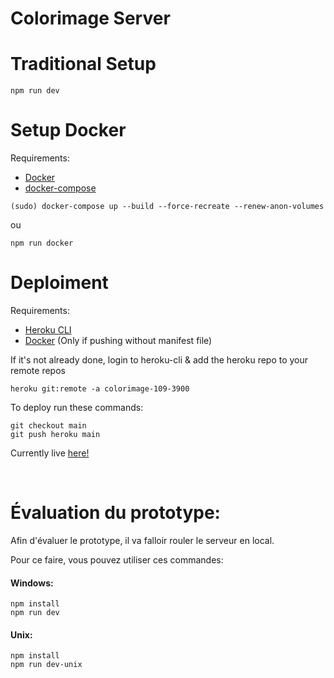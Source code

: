 # Colorimage Server

# Traditional Setup

```
npm run dev
```

# Setup Docker

Requirements:
- [Docker](https://www.docker.com/)
- [docker-compose](https://docs.docker.com/compose/install/)

```
(sudo) docker-compose up --build --force-recreate --renew-anon-volumes
```

ou

```
npm run docker
```

# Deploiment

Requirements:

- [Heroku CLI](https://devcenter.heroku.com/articles/heroku-cli)
- [Docker](https://www.docker.com/) (Only if pushing without manifest file)

If it's not already done, login to heroku-cli & add the heroku repo to your remote repos

```
heroku git:remote -a colorimage-109-3900
```
 
To deploy run these commands:

```
git checkout main
git push heroku main
```
Currently live [here!](https://colorimage-109-3900.herokuapp.com/)

<br>

# Évaluation du prototype:

Afin d'évaluer le prototype, il va falloir rouler le serveur en local.

Pour ce faire, vous pouvez utiliser ces commandes:


#### Windows:
```
npm install
npm run dev
```
#### Unix:

```
npm install
npm run dev-unix
```